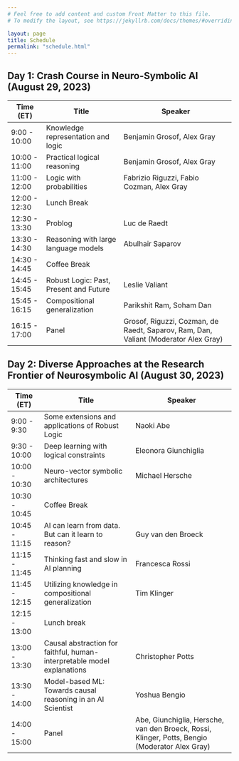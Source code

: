 ```yaml
---
# Feel free to add content and custom Front Matter to this file.
# To modify the layout, see https://jekyllrb.com/docs/themes/#overriding-theme-defaults

layout: page
title: Schedule
permalink: "schedule.html"
---
```



## Day 1: Crash Course in Neuro-Symbolic AI (August 29, 2023)

| Time (ET) | Title | Speaker |
|-----------|-------|---------|
| 9:00 - 10:00 | Knowledge representation and logic | Benjamin Grosof, Alex Gray |
| 10:00 - 11:00 | Practical logical reasoning | Benjamin Grosof, Alex Gray |
| 11:00 - 12:00 | Logic with probabilities | Fabrizio Riguzzi, Fabio Cozman, Alex Gray |
| 12:00 - 12:30 | Lunch Break | |
| 12:30 - 13:30 | Problog | Luc de Raedt |
| 13:30 - 14:30	| Reasoning with large language models | Abulhair Saparov |
| 14:30 - 14:45 | Coffee Break | |
| 14:45 - 15:45 | Robust Logic: Past, Present and Future | Leslie Valiant |
| 15:45 - 16:15 | Compositional generalization | Parikshit Ram, Soham Dan |
| 16:15 - 17:00 | Panel | Grosof, Riguzzi, Cozman, de Raedt, Saparov, Ram, Dan, Valiant (Moderator Alex Gray) |


## Day 2: Diverse Approaches at the Research Frontier of Neurosymbolic AI (August 30, 2023)

| Time (ET) | Title | Speaker |
|-----------|-------|---------|
| 9:00 - 9:30 | Some extensions and applications of Robust Logic | Naoki Abe |
| 9:30 - 10:00 | Deep learning with logical constraints | Eleonora Giunchiglia |
| 10:00 - 10:30	| Neuro-vector symbolic architectures | Michael Hersche |
| 10:30 - 10:45 | Coffee Break | |
| 10:45 - 11:15	| AI can learn from data. But can it learn to reason? | Guy van den Broeck |
| 11:15 - 11:45	| Thinking fast and slow in AI planning | Francesca Rossi |
| 11:45 - 12:15	| Utilizing knowledge in compositional generalization | Tim Klinger |
| 12:15 - 13:00	| Lunch break | |
| 13:00 - 13:30 | Causal abstraction for faithful, human-interpretable model explanations | Christopher Potts |
| 13:30 - 14:00	| Model-based ML: Towards causal reasoning in an AI Scientist | Yoshua Bengio |
| 14:00 - 15:00	| Panel | Abe, Giunchiglia, Hersche, van den Broeck, Rossi, Klinger, Potts, Bengio (Moderator Alex Gray) |

